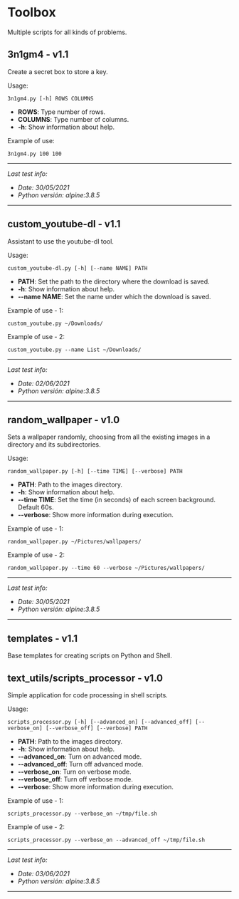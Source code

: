 # Toolbox

Multiple scripts for all kinds of problems.



## 3n1gm4 - v1.1

Create a secret box to store a key. 

Usage:
```
3n1gm4.py [-h] ROWS COLUMNS
```

- **ROWS**: Type number of rows.
- **COLUMNS**: Type number of columns.
- **-h**: Show information about help.

Example of use:
```
3n1gm4.py 100 100
```

---

_Last test info:_

- _Date: 30/05/2021_
- _Python versión: alpine:3.8.5_

---



## custom_youtube-dl - v1.1

Assistant to use the youtube-dl tool.

Usage:
```
custom_youtube-dl.py [-h] [--name NAME] PATH
```

- **PATH**: Set the path to the directory where the download is saved.
- **-h**: Show information about help.
- **--name NAME**: Set the name under which the download is saved.

Example of use - 1:
```
custom_youtube.py ~/Downloads/
```

Example of use - 2:
```
custom_youtube.py --name List ~/Downloads/
```

---

_Last test info:_

- _Date: 02/06/2021_
- _Python versión: alpine:3.8.5_

---



## random_wallpaper - v1.0

Sets a wallpaper randomly, choosing from all the existing images in a directory and its subdirectories.

Usage:
```
random_wallpaper.py [-h] [--time TIME] [--verbose] PATH
```

- **PATH**: Path to the images directory.
- **-h**: Show information about help.
- **--time TIME**: Set the time (in seconds) of each screen background. Default 60s.
- **--verbose**: Show more information during execution.

Example of use - 1:
```
random_wallpaper.py ~/Pictures/wallpapers/
```

Example of use - 2:
```
random_wallpaper.py --time 60 --verbose ~/Pictures/wallpapers/
```

---

_Last test info:_

- _Date: 30/05/2021_
- _Python versión: alpine:3.8.5_

---



## templates - v1.1

Base templates for creating scripts on Python and Shell.



## text_utils/scripts_processor - v1.0

Simple application for code processing in shell scripts.

Usage:
```
scripts_processor.py [-h] [--advanced_on] [--advanced_off] [--verbose_on] [--verbose_off] [--verbose] PATH
```

- **PATH**: Path to the images directory.
- **-h**: Show information about help.
- **--advanced_on**: Turn on advanced mode.
- **--advanced_off**: Turn off advanced mode.
- **--verbose_on**: Turn on verbose mode.
- **--verbose_off**: Turn off verbose mode.
- **--verbose**: Show more information during execution.      

Example of use - 1:
```
scripts_processor.py --verbose_on ~/tmp/file.sh
```

Example of use - 2:
```
scripts_processor.py --verbose_on --advanced_off ~/tmp/file.sh
```

---

_Last test info:_

- _Date: 03/06/2021_
- _Python versión: alpine:3.8.5_

---




